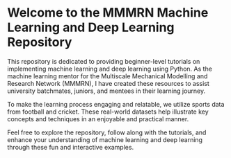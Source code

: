 # Welcome to the MMMRN Machine Learning and Deep Learning Repository

This repository is dedicated to providing beginner-level tutorials on implementing machine learning and deep learning using Python. As the machine learning mentor for the Multiscale Mechanical Modelling and Research Network (MMMRN), I have created these resources to assist university batchmates, juniors, and mentees in their learning journey.

To make the learning process engaging and relatable, we utilize sports data from football and cricket. These real-world datasets help illustrate key concepts and techniques in an enjoyable and practical manner.

Feel free to explore the repository, follow along with the tutorials, and enhance your understanding of machine learning and deep learning through these fun and interactive examples.





